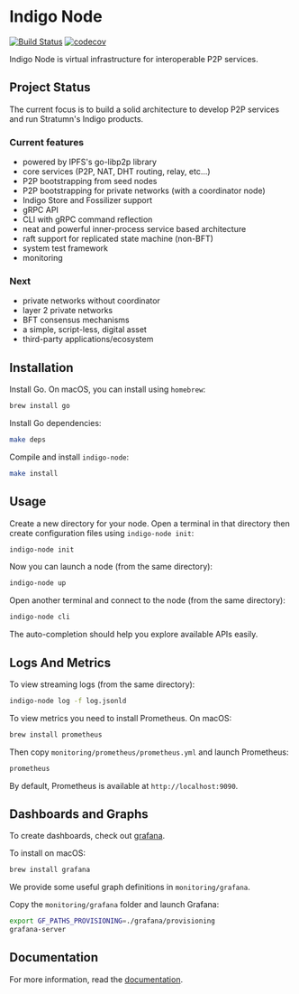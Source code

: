 # Indigo Node

[![Build Status](https://semaphoreci.com/api/v1/projects/7e0b5b26-d529-4d2b-a0a0-fabc120c414a/2050943/badge.svg)](https://semaphoreci.com/stratumn/go-indigonode)
[![codecov](https://codecov.io/gh/stratumn/go-indigonode/branch/master/graph/badge.svg?token=nVHWHcr5xQ)](https://codecov.io/gh/stratumn/go-indigonode)

Indigo Node is virtual infrastructure for interoperable P2P services.

## Project Status

The current focus is to build a solid architecture to develop P2P services and run Stratumn's Indigo products.

### Current features

- powered by IPFS's go-libp2p library
- core services (P2P, NAT, DHT routing, relay, etc...)
- P2P bootstrapping from seed nodes
- P2P bootstrapping for private networks (with a coordinator node)
- Indigo Store and Fossilizer support
- gRPC API
- CLI with gRPC command reflection
- neat and powerful inner-process service based architecture
- raft support for replicated state machine (non-BFT)
- system test framework
- monitoring

### Next

- private networks without coordinator
- layer 2 private networks
- BFT consensus mechanisms
- a simple, script-less, digital asset
- third-party applications/ecosystem

## Installation

Install Go. On macOS, you can install using `homebrew`:

```bash
brew install go
```

Install Go dependencies:

```bash
make deps
```

Compile and install `indigo-node`:

```bash
make install
```

## Usage

Create a new directory for your node. Open a terminal in that directory
then create configuration files using `indigo-node init`:

```bash
indigo-node init
```

Now you can launch a node (from the same directory):

```bash
indigo-node up
```

Open another terminal and connect to the node (from the same directory):

```bash
indigo-node cli
```

The auto-completion should help you explore available APIs easily.

## Logs And Metrics

To view streaming logs (from the same directory):

```bash
indigo-node log -f log.jsonld
```

To view metrics you need to install Prometheus. On macOS:

```bash
brew install prometheus
```

Then copy `monitoring/prometheus/prometheus.yml` and launch Prometheus:

```bash
prometheus
```

By default, Prometheus is available at `http://localhost:9090`.

## Dashboards and Graphs

To create dashboards, check out [grafana](https://grafana.com).

To install on macOS:

```bash
brew install grafana
```

We provide some useful graph definitions in `monitoring/grafana`.

Copy the `monitoring/grafana` folder and launch Grafana:

```bash
export GF_PATHS_PROVISIONING=./grafana/provisioning
grafana-server
```

## Documentation

For more information, read the [documentation](doc/README.md).
